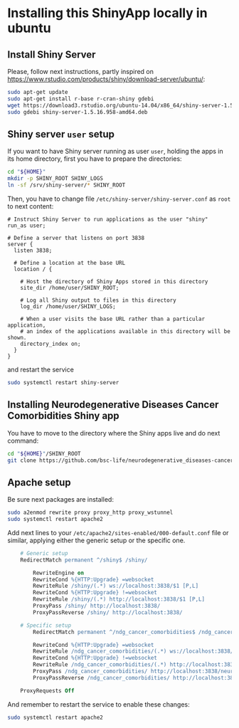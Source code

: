 # Installing this ShinyApp locally in ubuntu

## Install Shiny Server

Please, follow next instructions, partly inspired on <https://www.rstudio.com/products/shiny/download-server/ubuntu/>:

```bash
sudo apt-get update
sudo apt-get install r-base r-cran-shiny gdebi
wget https://download3.rstudio.org/ubuntu-14.04/x86_64/shiny-server-1.5.16.958-amd64.deb
sudo gdebi shiny-server-1.5.16.958-amd64.deb
```

## Shiny server `user` setup

If you want to have Shiny server running as user `user`, holding the apps in its home directory,
first you have to prepare the directories:

```bash
cd "${HOME}"
mkdir -p SHINY_ROOT SHINY_LOGS
ln -sf /srv/shiny-server/* SHINY_ROOT
```

Then, you have to change file `/etc/shiny-server/shiny-server.conf` as `root` to next content:

```
# Instruct Shiny Server to run applications as the user "shiny"
run_as user;

# Define a server that listens on port 3838
server {
  listen 3838;

  # Define a location at the base URL
  location / {

    # Host the directory of Shiny Apps stored in this directory
    site_dir /home/user/SHINY_ROOT;

    # Log all Shiny output to files in this directory
    log_dir /home/user/SHINY_LOGS;

    # When a user visits the base URL rather than a particular application,
    # an index of the applications available in this directory will be shown.
    directory_index on;
  }
}
```

and restart the service

```bash
sudo systemctl restart shiny-server
```

## Installing Neurodegenerative Diseases Cancer Comorbidities Shiny app

You have to move to the directory where the Shiny apps live and do next command:

```bash
cd "${HOME}"/SHINY_ROOT
git clone https://github.com/bsc-life/neurodegenerative_diseases-cancer_comorbidities.git
```

## Apache setup

Be sure next packages are installed:

```bash
sudo a2enmod rewrite proxy proxy_http proxy_wstunnel
sudo systemctl restart apache2
```

Add next lines to your `/etc/apache2/sites-enabled/000-default.conf` file or similar,
applying either the generic setup or the specific one.

```apache
	# Generic setup
	RedirectMatch permanent ^/shiny$ /shiny/

        RewriteEngine on
        RewriteCond %{HTTP:Upgrade} =websocket
        RewriteRule /shiny/(.*) ws://localhost:3838/$1 [P,L]
        RewriteCond %{HTTP:Upgrade} !=websocket
        RewriteRule /shiny/(.*) http://localhost:3838/$1 [P,L]
        ProxyPass /shiny/ http://localhost:3838/
        ProxyPassReverse /shiny/ http://localhost:3838/

	# Specific setup
        RedirectMatch permanent ^/ndg_cancer_comorbidities$ /ndg_cancer_comorbidities/

        RewriteCond %{HTTP:Upgrade} =websocket
        RewriteRule /ndg_cancer_comorbidities/(.*) ws://localhost:3838/neurodegenerative_diseases-cancer_comorbidities/$1 [P,L]
        RewriteCond %{HTTP:Upgrade} !=websocket
        RewriteRule /ndg_cancer_comorbidities/(.*) http://localhost:3838/neurodegenerative_diseases-cancer_comorbidities/$1 [P,L]
        ProxyPass /ndg_cancer_comorbidities/ http://localhost:3838/neurodegenerative_diseases-cancer_comorbidities/
        ProxyPassReverse /ndg_cancer_comorbidities/ http://localhost:3838/neurodegenerative_diseases-cancer_comorbidities/

	ProxyRequests Off
```

And remember to restart the service to enable these changes:

```bash
sudo systemctl restart apache2
```
